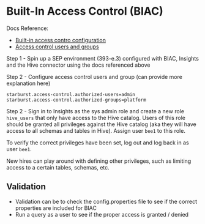 # Built-In Access Control (BIAC)

Docs Reference:

- [Built-in access contro configuration](https://docs.starburst.io/393-e/security/biac-overview.html#built-in-access-control-configuration)
- [Access control users and groups](https://docs.starburst.io/393-e/security/biac-overview.html#access-control-users-and-groups)

Step 1 - Spin up a SEP environment (393-e.3) configured with BIAC, Insights and the Hive connector using the docs referenced above

Step 2 - Configure access control users and group (can provide more explanation here)

    starburst.access-control.authorized-users=admin
    starburst.access-control.authorized-groups=platform

Step 2 - Sign in to Insights as the sys admin role and create a new role `hive_users` that only have access to the Hive catalog. Users of this role should be granted all privileges against the Hive catalog (aka they will have access to all schemas and tables in Hive). Assign user `bee1` to this role.

To verify the correct privileges have been set, log out and log back in as user `bee1`.

New hires can play around with defining other privileges, such as limiting access to a certain tables, schemas, etc.

## Validation

- Validation can be to check the config.properties file to see if the correct properties are included for BIAC
- Run a query as a user to see if the proper access is granted / denied
